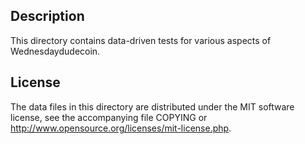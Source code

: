 Description
------------

This directory contains data-driven tests for various aspects of Wednesdaydudecoin.

License
--------

The data files in this directory are distributed under the MIT software
license, see the accompanying file COPYING or
http://www.opensource.org/licenses/mit-license.php.

